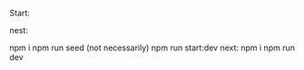 Start:

 nest: 
 
   npm i
   npm run seed (not necessarily)
   npm run start:dev
  next:
   npm i
   npm run dev
